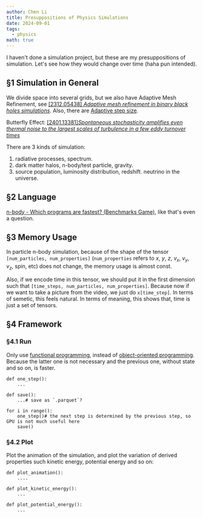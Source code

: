 ```yaml
---
author: Chen Li
title: Presuppositions of Physics Simulations
date: 2024-09-01
tags:
  - physics
math: true
---
```


I haven't done a simulation project, but these are my presuppositions of simulation. Let's see how they would change over time (haha pun intended).

## §1 Simulation in General

We divide space into several grids, but we also have Adaptive Mesh Refinement, see [[2312.05438] _Adaptive mesh refinement in binary black holes simulations_](https://arxiv.org/abs/2312.05438). Also, there are [Adaptive step size](https://en.wikipedia.org/wiki/Adaptive_step_size).

Butterfly Effect: [[2401.13381]_Spontaneous stochasticity amplifies even thermal noise to the largest scales of turbulence in a few eddy turnover times_](https://arxiv.org/abs/2401.13881)

There are 3 kinds of simulation:
1. radiative processes, spectrum.
2. dark matter halos, n-body/test particle, gravity.
3. source population, luminosity distribution, redshift. neutrino in the universe.

## §2 Language

[n-body - Which programs are fastest? (Benchmarks Game)](https://benchmarksgame-team.pages.debian.net/benchmarksgame/performance/nbody.html), like that's even a question.

## §3 Memory Usage

In particle n-body simulation, because of the shape of the tensor `[num_particles, num_properties]` (`num_properties` refers to $x$, $y$, $z$, $v_x$, $v_y$, $v_z$, spin, etc) does not change, the memory usage is almost const.

Also, if we encode time in this tensor, we should put it in the first dimension such that `[time_steps, num_particles, num_properties]`. Because now if we want to take a picture from the video, we just do `x[time_step]`. In terms of semetic, this feels natural. In terms of meaning, this shows that, time is just a set of tensors.

<!-- Can we use `torch.nn.Linear` to do the simulation? -->

## §4 Framework

### §4.1 Run

Only use [functional programming](https://en.wikipedia.org/wiki/Functional_programming), instead of [object-oriented programming](https://en.wikipedia.org/wiki/Object-oriented_programming). Because the latter one is not necessary and the previous one, without state and so on, is faster.

```
def one_step():
    ...

def save():
    ...# save as `.parquet`?

for i in range():
    one_step()# the next step is determined by the previous step, so GPU is not much useful here
    save()
```

### §4.2 Plot

Plot the animation of the simulation, and plot the variation of derived properties such kinetic energy, potential energy and so on:

```
def plot_animation():
    ....

def plot_kinetic_energy():
    ...

def plot_potential_energy():
    ...
```